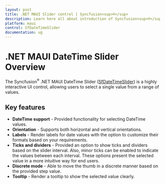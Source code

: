 ```yaml
---
layout: post
title: .NET MAUI Slider control | Syncfusion<sup>®</sup>
description: Learn here all about introduction of Syncfusion<sup>®</sup> .NET MAUI Slider (SfDateTimeSlider) control with key features and more.
platform: maui
control: SfDateTimeSlider
documentation: ug
---
```


# .NET MAUI DateTime Slider Overview

The Syncfusion<sup>®</sup> .NET MAUI DateTime Slider ([SfDateTimeSlider](https://www.syncfusion.com/maui-controls/maui-slider)) is a highly interactive UI control, allowing users to select a single value from a range of values.

## Key features

* **DateTime support** - Provided functionality for selecting DateTime values. 
* **Orientation** - Supports both horizontal and vertical orientations.
* **Labels** - Render labels for date values with the option to customize their formats based on your requirements.
* **Ticks and dividers** - Provided an option to show ticks and dividers based on the slider interval. Also, minor ticks can be enabled to indicate the values between each interval. These options present the selected value in a more intuitive way for end users.
* **Discrete mode** - Able to move the thumb in a discrete manner based on the provided step value.
* **Tooltip** - Render a tooltip to show the selected value clearly.

